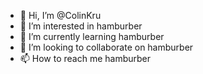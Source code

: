 - 👋 Hi, I’m @ColinKru
- 👀 I’m interested in hamburber
- 🌱 I’m currently learning hamburber
- 💞️ I’m looking to collaborate on hamburber
- 📫 How to reach me hamburber

<!---
ColinKru/ColinKru is a ✨ special ✨ repository because its `README.md` (this file) appears on your GitHub profile.
You can click the Preview link to take a look at your changes.
--->
